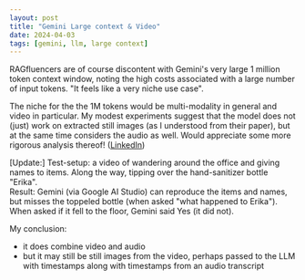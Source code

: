 ```yaml
---
layout: post
title: "Gemini Large context & Video"
date: 2024-04-03
tags: [gemini, llm, large context]
---
```


RAGfluencers are of course discontent with Gemini's very large 1 million token context window, noting the high costs associated with a large number of input tokens. "It feels like a very niche use case".

The niche for the the 1M tokens would be multi-modality in general and video in particular. My modest experiments suggest that the model does not (just) work on extracted still images (as I understood from their paper), but at the same time considers the audio as well. Would appreciate some more rigorous analysis thereof! ([LinkedIn](https://www.linkedin.com/feed/update/urn:li:activity:7181231366213136384?commentUrn=urn%3Ali%3Acomment%3A%28activity%3A7181231366213136384%2C7181238881818677248%29&dashCommentUrn=urn%3Ali%3Afsd_comment%3A%287181238881818677248%2Curn%3Ali%3Aactivity%3A7181231366213136384%29))

[Update:] Test-setup: a video of wandering around the office and giving names to items. Along the way, tipping over the hand-sanitizer bottle "Erika".\
Result: Gemini (via Google AI Studio) can reproduce the items and names, but misses the toppeled bottle (when asked "what happened to Erika"). When asked if it fell to the floor, Gemini said Yes (it did not).

My conclusion:
* it does combine video and audio
* but it may still be still images from the video, perhaps passed to the LLM with timestamps along with timestamps from an audio transcript
